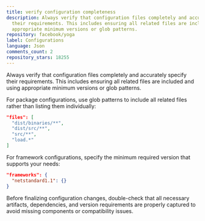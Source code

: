 ```yaml
---
title: verify configuration completeness
description: Always verify that configuration files completely and accurately specify
  their requirements. This includes ensuring all related files are included and using
  appropriate minimum versions or glob patterns.
repository: facebook/yoga
label: Configurations
language: Json
comments_count: 2
repository_stars: 18255
---
```


Always verify that configuration files completely and accurately specify their requirements. This includes ensuring all related files are included and using appropriate minimum versions or glob patterns.

For package configurations, use glob patterns to include all related files rather than listing them individually:
```json
"files": [
  "dist/binaries/**",
  "dist/src/**", 
  "src/**",
  "load.*"
]
```

For framework configurations, specify the minimum required version that supports your needs:
```json
"frameworks": {
  "netstandard1.1": {}
}
```

Before finalizing configuration changes, double-check that all necessary artifacts, dependencies, and version requirements are properly captured to avoid missing components or compatibility issues.